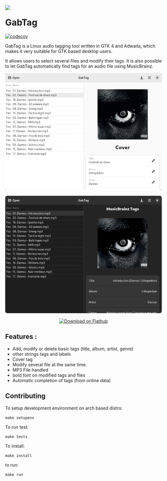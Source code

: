 <img align="left" style="vertical-align: middle" src="data/icons/hicolor/scalable/apps/com.github.lachhebo.Gabtag.svg"/>

# GabTag

[![codecov](https://codecov.io/gh/lachhebo/GabTag/branch/master/graph/badge.svg)](https://codecov.io/gh/lachhebo/GabTag)

GabTag is a Linux audio tagging tool written in GTK 4 and Adwaita, which makes it very suitable for GTK based desktop users.

It allows users to select several files and modify their tags. It is also possible to let GabTag automatically find tags for an audio file using MusicBrainz.

<p align="center"><img src="https://raw.githubusercontent.com/lachhebo/GabTag/screenshots/Gabtag_v13_2.png#gh-light-mode-only"/></p>
<p align="center"><img src="https://raw.githubusercontent.com/lachhebo/GabTag/screenshots/Gabtag_v13_1.png#gh-dark-mode-only"/></p>


<p align="center"><a href='https://flathub.org/apps/details/com.github.lachhebo.Gabtag'><img width='240' alt='Download on Flathub' src='https://flathub.org/assets/badges/flathub-badge-en.png'/></a></p>

## Features :

- Add, modify or delete basic tags (title, album, artist, genre)
- other strings tags and labels
- Cover tag
- Modify several file at the same time.
- MP3  File handled
- bold font on modified tags and files
- Automatic completion of tags (from online data)

## Contributing

To setup development environment on arch based distro:

    make setupenv

To run test:

    make tests

To install:

    make install

to run:

    make run 
